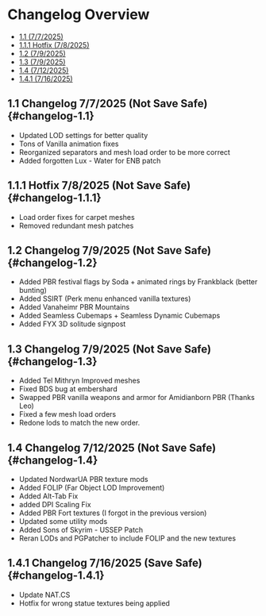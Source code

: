 # Changelog Overview

- [1.1 (7/7/2025)](#changelog-1.1)
- [1.1.1 Hotfix (7/8/2025)](#changelog-1.1.1)
- [1.2 (7/9/2025)](#changelog-1.2)
- [1.3 (7/9/2025)](#changelog-1.3)
- [1.4 (7/12/2025)](#changelog-1.4)
- [1.4.1 (7/16/2025)](#changelog-1.4.1)

## 1.1 Changelog 7/7/2025 (Not Save Safe) {#changelog-1.1}

- Updated LOD settings for better quality
- Tons of Vanilla animation fixes
- Reorganized separators and mesh load order to be more correct
- Added forgotten Lux - Water for ENB patch

## 1.1.1 Hotfix 7/8/2025 (Not Save Safe) {#changelog-1.1.1}

- Load order fixes for carpet meshes
- Removed redundant mesh patches

## 1.2 Changelog 7/9/2025 (Not Save Safe) {#changelog-1.2}

- Added PBR festival flags by Soda + animated rings by Frankblack (better bunting)
- Added SSIRT (Perk menu enhanced vanilla textures)
- Added Vanaheimr PBR Mountains
- Added Seamless Cubemaps + Seamless Dynamic Cubemaps
- Added FYX 3D solitude signpost

## 1.3 Changelog 7/9/2025 (Not Save Safe) {#changelog-1.3}

- Added Tel Mithryn Improved meshes
- Fixed BDS bug at embershard
- Swapped PBR vanilla weapons and armor for Amidianborn PBR (Thanks Leo)
- Fixed a few mesh load orders
- Redone lods to match the new order.

## 1.4 Changelog 7/12/2025 (Not Save Safe) {#changelog-1.4}

- Updated NordwarUA PBR texture mods
- Added FOLIP (Far Object LOD Improvement)
- Added Alt-Tab Fix
- added DPI Scaling Fix
- Added PBR Fort textures (I forgot in the previous version)
- Updated some utility mods
- Added Sons of Skyrim - USSEP Patch
- Reran LODs and PGPatcher to include FOLIP and the new textures

## 1.4.1 Changelog 7/16/2025 (Save Safe) {#changelog-1.4.1}

- Update NAT.CS
- Hotfix for wrong statue textures being applied
